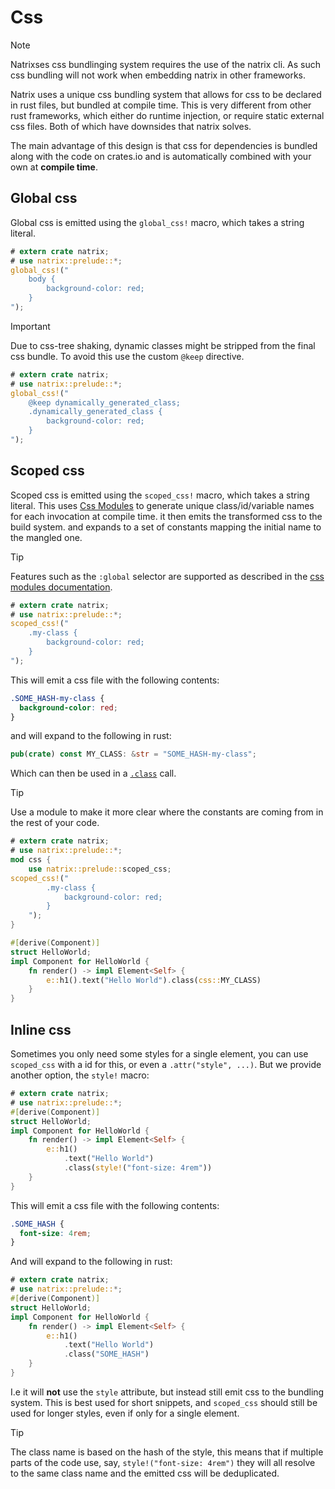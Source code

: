 # Css

> [!NOTE]
> Natrixses css bundlinging system requires the use of the natrix cli.
> As such css bundling will not work when embedding natrix in other frameworks.

Natrix uses a unique css bundling system that allows for css to be declared in rust files, but bundled at compile time.
This is very different from other rust frameworks, which either do runtime injection, or require static external css files. Both of which have downsides that natrix solves.

The main advantage of this design is that css for dependencies is bundled along with the code on crates.io and is automatically combined with your own at **compile time**.

## Global css

Global css is emitted using the `global_css!` macro, which takes a string literal.

```rust
# extern crate natrix;
# use natrix::prelude::*;
global_css!("
    body {
        background-color: red;
    }
");
```

> [!IMPORTANT]
> Due to css-tree shaking, dynamic classes might be stripped from the final css bundle.
> To avoid this use the custom `@keep` directive.
>
> ```rust
> # extern crate natrix;
> # use natrix::prelude::*;
> global_css!("
>     @keep dynamically_generated_class;
>     .dynamically_generated_class {
>         background-color: red;
>     }
> ");
> ```

## Scoped css

Scoped css is emitted using the `scoped_css!` macro, which takes a string literal. This uses [Css Modules](https://lightningcss.dev/css-modules.html) to generate unique class/id/variable names for each invocation at compile time. it then emits the transformed css to the build system. and expands to a set of constants mapping the initial name to the mangled one.

> [!TIP]
> Features such as the `:global` selector are supported as described in the [css modules documentation](https://lightningcss.dev/css-modules.html#global).

```rust
# extern crate natrix;
# use natrix::prelude::*;
scoped_css!("
    .my-class {
        background-color: red;
    }
");
```

This will emit a css file with the following contents:

```css
.SOME_HASH-my-class {
  background-color: red;
}
```

and will expand to the following in rust:

```rust
pub(crate) const MY_CLASS: &str = "SOME_HASH-my-class";
```

Which can then be used in a [`.class`](html_elements::HtmlElement::class) call.

> [!TIP]
> Use a module to make it more clear where the constants are coming from in the rest of your code.

```rust
# extern crate natrix;
# use natrix::prelude::*;
mod css {
    use natrix::prelude::scoped_css;
scoped_css!("
        .my-class {
            background-color: red;
        }
    ");
}

#[derive(Component)]
struct HelloWorld;
impl Component for HelloWorld {
    fn render() -> impl Element<Self> {
        e::h1().text("Hello World").class(css::MY_CLASS)
    }
}
```

## Inline css
Sometimes you only need some styles for a single element, you can use `scoped_css` with a id for this, or even a `.attr("style", ...)`.
But we provide another option, the `style!` macro:
```rust
# extern crate natrix;
# use natrix::prelude::*;
#[derive(Component)]
struct HelloWorld;
impl Component for HelloWorld {
    fn render() -> impl Element<Self> {
        e::h1()
            .text("Hello World")
            .class(style!("font-size: 4rem"))
    }
}
```
This will emit a css file with the following contents:

```css
.SOME_HASH {
  font-size: 4rem;
}
```
And will expand to the following in rust:

```rust
# extern crate natrix;
# use natrix::prelude::*;
#[derive(Component)]
struct HelloWorld;
impl Component for HelloWorld {
    fn render() -> impl Element<Self> {
        e::h1()
            .text("Hello World")
            .class("SOME_HASH")
    }
}
```

I.e it will **not** use the `style` attribute, but instead still emit css to the bundling system.
This is best used for short snippets, and `scoped_css` should still be used for longer styles, even if only for a single element.

> [!TIP]
> The class name is based on the hash of the style, this means that if multiple parts of the code use, say, `style!("font-size: 4rem")` they will all resolve to the same class name and the emitted css will be deduplicated.

